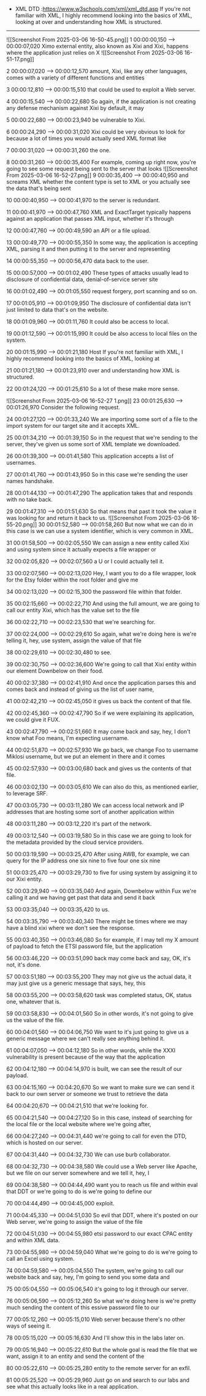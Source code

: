 
- XML DTD :https://www.w3schools.com/xml/xml_dtd.asp
If you're not familiar with XML, I highly recommend looking into the basics of XML, looking at
over and understanding how XML is structured.



---

![[Screenshot From 2025-03-06 16-50-45.png]]
1
00:00:00,150 --> 00:00:07,020
Ximo external entity, also known as Xixi and Xixi, happens where the application just relies on X
![[Screenshot From 2025-03-06 16-51-17.png]]

2
00:00:07,020 --> 00:00:12,570
amount, Xixi, like any other languages, comes with a variety of different functions and entities

3
00:00:12,810 --> 00:00:15,510
that could be used to exploit a Web server.

4
00:00:15,540 --> 00:00:22,680
So again, if the application is not creating any defense mechanism against Xixi by default, it may

5
00:00:22,680 --> 00:00:23,940
be vulnerable to Xixi.

6
00:00:24,290 --> 00:00:31,020
Xixi could be very obvious to look for because a lot of times you would actually seed XML format like

7
00:00:31,020 --> 00:00:31,260
the one.

8
00:00:31,260 --> 00:00:35,400
For example, coming up right now, you're going to see some request being sent to the server that looks
![[Screenshot From 2025-03-06 16-52-27.png]]
9
00:00:35,400 --> 00:00:40,950
and screams XML whether the content type is set to XML or you actually see the data that's being sent

10
00:00:40,950 --> 00:00:41,970
to the server is redundant.

11
00:00:41,970 --> 00:00:47,760
XML and ExactTarget typically happens against an application that passes XML input, whether it's through

12
00:00:47,760 --> 00:00:49,590
an API or a file upload.

13
00:00:49,770 --> 00:00:55,350
In some way, the application is accepting XML, parsing it and then putting it to the server and representing

14
00:00:55,350 --> 00:00:56,470
data back to the user.

15
00:00:57,000 --> 00:01:02,490
These types of attacks usually lead to disclosure of confidential data, denial-of-service server site

16
00:01:02,490 --> 00:01:05,550
request forgery, port scanning and so on.

17
00:01:05,910 --> 00:01:09,950
The disclosure of confidential data isn't just limited to data that's on the website.

18
00:01:09,960 --> 00:01:11,760
It could also be access to local.

19
00:01:12,590 --> 00:01:15,990
It could be also access to local files on the system.

20
00:01:15,990 --> 00:01:21,180
Host If you're not familiar with XML, I highly recommend looking into the basics of XML, looking at

21
00:01:21,180 --> 00:01:23,910
over and understanding how XML is structured.

22
00:01:24,120 --> 00:01:25,610
So a lot of these make more sense.



![[Screenshot From 2025-03-06 16-52-27 1.png]]
23
00:01:25,630 --> 00:01:26,970
Consider the following request.

24
00:01:27,120 --> 00:01:33,240
We are importing some sort of a file to the import system for our target site and it accepts XML.

25
00:01:34,210 --> 00:01:39,150
So in the request that we're sending to the server, they've given us some sort of XML template we downloaded.

26
00:01:39,300 --> 00:01:41,580
This application accepts a list of usernames.

27
00:01:41,760 --> 00:01:43,950
So in this case we're sending the user names handshake.

28
00:01:44,130 --> 00:01:47,290
The application takes that and responds with no take back.

29
00:01:47,310 --> 00:01:51,630
So that means that past it took the value it was looking for and return it back to us.
![[Screenshot From 2025-03-06 16-55-20.png]]
30
00:01:52,580 --> 00:01:58,260
But now what we can do in this case is we can use a system identifier, which is very common in XML.

31
00:01:58,500 --> 00:02:05,550
We can assign a new entity called Xixi and using system since it actually expects a file wrapper or

32
00:02:05,820 --> 00:02:07,560
a U or I could actually tell it.

33
00:02:07,560 --> 00:02:13,020
Hey, I want you to do a file wrapper, look for the Etsy folder within the root folder and give me

34
00:02:13,020 --> 00:02:15,300
the password file within that folder.

35
00:02:15,660 --> 00:02:22,710
And using the full amount, we are going to call our entity Xixi, which has the value set to the file

36
00:02:22,710 --> 00:02:23,530
that we're searching for.

37
00:02:24,000 --> 00:02:29,610
So again, what we're doing here is we're telling it, hey, use system, assign the value of that file

38
00:02:29,610 --> 00:02:30,480
to see.

39
00:02:30,750 --> 00:02:36,600
We're going to call that Xixi entity within our element Downbelow on their food.

40
00:02:37,380 --> 00:02:41,910
And once the application parses this and comes back and instead of giving us the list of user name,

41
00:02:42,210 --> 00:02:45,050
it gives us back the content of that file.

42
00:02:45,360 --> 00:02:47,790
So if we were explaining its application, we could give it FUX.

43
00:02:47,790 --> 00:02:51,660
It may come back and say, hey, I don't know what Foo means, I'm expecting username.

44
00:02:51,870 --> 00:02:57,930
We go back, we change Foo to username Miklosi username, but we put an element in there and it comes

45
00:02:57,930 --> 00:03:00,680
back and gives us the contents of that file.

46
00:03:02,130 --> 00:03:05,610
We can also do this, as mentioned earlier, to leverage SRF.

47
00:03:05,730 --> 00:03:11,280
We can access local network and IP addresses that are hosting some sort of another application within

48
00:03:11,280 --> 00:03:12,220
it's part of the network.

49
00:03:12,540 --> 00:03:19,580
So in this case we are going to look for the metadata provided by the cloud service providers.

50
00:03:19,590 --> 00:03:25,470
After using AWB, for example, we can query for the IP address one six nine to five four one six nine

51
00:03:25,470 --> 00:03:29,730
to five for using system by assigning it to our Xixi entity.

52
00:03:29,940 --> 00:03:35,040
And again, Downbelow within Fux we're calling it and we having get past that data and send it back

53
00:03:35,040 --> 00:03:35,420
to us.

54
00:03:35,790 --> 00:03:40,340
There might be times where we may have a blind xixi where we don't see the response.

55
00:03:40,350 --> 00:03:46,080
So for example, if I may tell my X amount of payload to fetch the ETSI password file, but the application

56
00:03:46,220 --> 00:03:51,090
back may come back and say, OK, it's not, it's done.

57
00:03:51,180 --> 00:03:55,200
They may not give us the actual data, it may just give us a generic message that says, hey, this

58
00:03:55,200 --> 00:03:58,620
task was completed status, OK, status one, whatever that is.

59
00:03:58,830 --> 00:04:01,560
So in other words, it's not going to give us the value of the file.

60
00:04:01,560 --> 00:04:06,750
We want to it's just going to give us a generic message where we can't really see anything behind it.

61
00:04:07,050 --> 00:04:12,180
So in other words, while the XXXI vulnerability is present because of the way that the application

62
00:04:12,180 --> 00:04:14,970
is built, we can see the result of our payload.

63
00:04:15,160 --> 00:04:20,670
So we want to make sure we can send it back to our own server or someone we trust to retrieve the data

64
00:04:20,670 --> 00:04:21,510
that we're looking for.

65
00:04:21,540 --> 00:04:27,120
So in this case, instead of searching for the local file or the local website where we're going after,

66
00:04:27,240 --> 00:04:31,440
we're going to call for even the DTD, which is hosted on our server.

67
00:04:31,440 --> 00:04:32,730
We can use burb collaborator.

68
00:04:32,730 --> 00:04:38,580
We could use a Web server like Apache, but we file on our server somewhere and we tell it, hey, I

69
00:04:38,580 --> 00:04:44,490
want you to reach us file and within eval that DDT or we're going to do is we're going to define our

70
00:04:44,490 --> 00:04:45,000
exploit.

71
00:04:45,330 --> 00:04:51,030
So evil that DDT, where it's posted on our Web server, we're going to assign the value of the file

72
00:04:51,030 --> 00:04:55,980
etsi password to our exact CPAC entity and within XML data.

73
00:04:55,980 --> 00:04:59,040
What we're going to do is we're going to call an Excel using system.

74
00:04:59,580 --> 00:05:04,550
The system, we're going to call our website back and say, hey, I'm going to send you some data and

75
00:05:04,550 --> 00:05:06,540
it's going to log it through our server.

76
00:05:06,590 --> 00:05:12,260
So what we're doing here is we're pretty much sending the content of this essive password file to our

77
00:05:12,260 --> 00:05:15,010
Web server because there's no other ways of seeing it.

78
00:05:15,020 --> 00:05:16,630
And I'll show this in the labs later on.

79
00:05:16,940 --> 00:05:22,610
But the whole goal is read the file that we want, assign it to an entity and send the content of the

80
00:05:22,610 --> 00:05:25,280
entity to the remote server for an exfil.

81
00:05:25,520 --> 00:05:29,960
Just go on and search to our labs and see what this actually looks like in a real application.